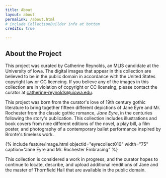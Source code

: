 ```yaml
---
title: About
layout: about
permalink: /about.html
# include CollectionBuilder info at bottom
credits: true 

---
```

## About the Project

This project was curated by Catherine Reynolds, an MLIS candidate at the University of Iowa. The digital images that appear in this collection are believed to be in the public domain in accordance with the United States copyright law or CC licencing. If you believe any of the images in this collection are in violation of copyright or CC licensing, please contact the curator at catherine-reynolds@uiowa.edu.

 This project was born from the curator's love of 19th century gothic literature to bring together fifteen different depictions of Jane Eyre and Mr. Rochester from the classic gothic romance, _Jane Eyre_, in the centuries following the story's publication. This collection includes illustrations and book covers from nine different editions of the novel, a play bill, a film poster, and photography of a contemporary ballet performance inspired by Bronte's timeless work.

 {% include feature/image.html objectid="eyrecollect010" width="75" caption="Jane Eyre and Mr. Rochester Embracing" %}

This collection is considered a work in progress, and the curator hopes to continue to locate, describe, and upload additional renditions of Jane and the master of Thornfield Hall that are available in the public domain. 
